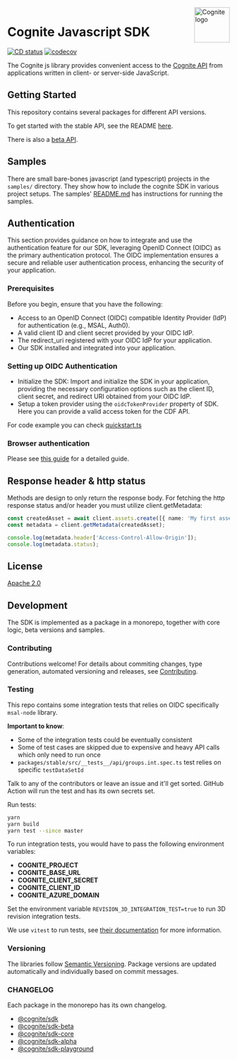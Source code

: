 <a href="https://cognite.com/">
    <img src="./cognite_logo.png" alt="Cognite logo" title="Cognite" align="right" height="80" />
</a>

# Cognite Javascript SDK

[![CD status](https://github.com/cognitedata/cognite-sdk-js/actions/workflows/release.yaml/badge.svg)](https://github.com/cognitedata/cognite-sdk-js/actions/workflows/release.yaml)
[![codecov](https://codecov.io/gh/cognitedata/cognite-sdk-js/branch/master/graph/badge.svg)](https://codecov.io/gh/cognitedata/cognite-sdk-js)

The Cognite js library provides convenient access to the [Cognite API](https://doc.cognitedata.com/dev/) from
applications written in client- or server-side JavaScript.

## Getting Started

This repository contains several packages for different API versions.

To get started with the stable API, see the README [here](./packages/stable/README.md).

There is also a [beta API](./packages/beta/README.md).

## Samples

There are small bare-bones javascript (and typescript) projects in the `samples/` directory.
They show how to include the cognite SDK in various project setups.
The samples' [README.md](./samples/README.md) has instructions for running the samples.

## Authentication

This section provides guidance on how to integrate and use the authentication feature for our SDK, leveraging OpenID Connect (OIDC) as the primary authentication protocol. The OIDC implementation ensures a secure and reliable user authentication process, enhancing the security of your application.

### Prerequisites
Before you begin, ensure that you have the following:

- Access to an OpenID Connect (OIDC) compatible Identity Provider (IdP) for authentication (e.g., MSAL, Auth0).
- A valid client ID and client secret provided by your OIDC IdP.
- The redirect_uri registered with your OIDC IdP for your application.
- Our SDK installed and integrated into your application.


### Setting up OIDC Authentication

- Initialize the SDK: Import and initialize the SDK in your application, providing the necessary configuration options such as the client ID, client secret, and redirect URI obtained from your OIDC IdP.
- Setup a token provider using the `oidcTokenProvider` property of SDK. Here you can provide a valid access token for the CDF API.

For code example you can check [quickstart.ts](https://github.com/cognitedata/cognite-sdk-js/blob/master/samples/nodejs/oidc-typescript/quickstart.ts#L1)

### Browser authentication

Please see [this guide](./guides/authentication.md) for a detailed guide.

## Response header & http status

Methods are design to only return the response body. For fetching the http response status and/or header you must utilize client.getMetadata:

```ts
const createdAsset = await client.assets.create([{ name: 'My first asset' }]);
const metadata = client.getMetadata(createdAsset);

console.log(metadata.header['Access-Control-Allow-Origin']);
console.log(metadata.status);
```

## License

[Apache 2.0](https://www.apache.org/licenses/LICENSE-2.0)

## Development

The SDK is implemented as a package in a monorepo, together with core logic, beta versions and samples.

### Contributing

Contributions welcome!
For details about commiting changes, type generation, automated versioning and releases, see [Contributing](./CONTRIBUTING.md).

### Testing

This repo contains some integration tests that relies on OIDC specifically `msal-node` library. 

**Important to know**: 
- Some of the integration tests could be eventually consistent 
- Some of test cases are skipped due to expensive and heavy API calls which only need to run once
- `packages/stable/src/__tests__/api/groups.int.spec.ts` test relies on specific `testDataSetId`

Talk to any of the contributors or leave an issue and it'll get sorted.
GitHub Action will run the test and has its own secrets set.

Run tests:

```bash
yarn
yarn build
yarn test --since master
```

To run integration tests, you would have to pass the following environment variables:

- **COGNITE_PROJECT**
- **COGNITE_BASE_URL**
- **COGNITE_CLIENT_SECRET**
- **COGNITE_CLIENT_ID**
- **COGNITE_AZURE_DOMAIN**

Set the environment variable `REVISION_3D_INTEGRATION_TEST=true` to run 3D revision integration tests.

We use `vitest` to run tests, see [their documentation](https://vitest.dev/) for more information.


### Versioning

The libraries follow [Semantic Versioning](https://semver.org/).
Package versions are updated automatically and individually based on commit messages.

### CHANGELOG

Each package in the monorepo has its own changelog.

- [@cognite/sdk](./packages/stable/CHANGELOG.md)
- [@cognite/sdk-beta](./packages/beta/CHANGELOG.md)
- [@cognite/sdk-core](./packages/core/CHANGELOG.md)
- [@cognite/sdk-alpha](./packages/alpha/CHANGELOG.md)
- [@cognite/sdk-playground](./packages/playground/CHANGELOG.md)
